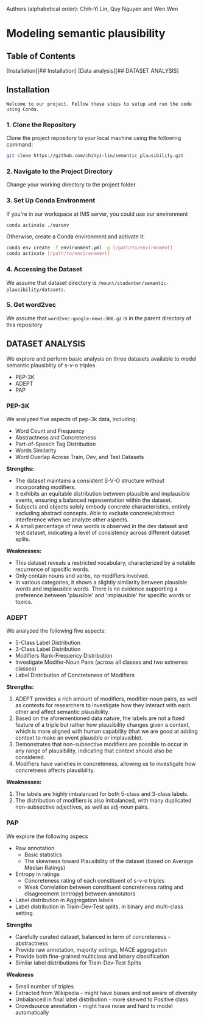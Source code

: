 Authors (alphabetical order): Chih-Yi Lin, Quy Nguyen and Wen Wen

# Modeling semantic plausibility
## Table of Contents
[Installation][## Installation]
[Data analysis][## DATASET ANALYSIS]

## Installation
    Welcome to our project. Follow these steps to setup and run the code using Conda.

### 1. Clone the Repository

Clone the project repository to your local machine using the following command:

```bash
git clone https://github.com/chihyi-lin/semantic_plausibility.git
```

### 2. Navigate to the Project Directory

Change your working directory to the project folder

### 3. Set Up Conda Environment

If you're in our workspace at IMS server, you could use our environment

```bash
conda activate ./ourenv
```

Otherwise, create a Conda environment and activate it:

```bash
conda env create -f environment.yml -p [/path/to/environment]
conda activate [/path/to/environement]
```

### 4. Accessing the Dataset

We assume that dataset directory is `/mount/studenten/semantic-plausibility/datasets`.

### 5. Get word2vec 

We assume that `word2vec-google-news-300.gz` is in the parent directory of this repository


## DATASET ANALYSIS
We explore and perform basic analysis on three datasets available to model semantic plausiblity of s-v-o triples
* PEP-3K
* ADEPT
* PAP

### PEP-3K 
We analyzed five aspects of pep-3k data, including: 
* Word Count and Frequency
* Abstractness and Concreteness
* Part-of-Speech Tag Distribution
* Words Similarity
* Word Overlap Across Train, Dev, and Test Datasets

**Strengths:**
* The dataset maintains a consistent S-V-O structure without incorporating modifiers.
* It exhibits an equitable distribution between plausible and implausible events, ensuring a balanced representation within the dataset.
* Subjects and objects solely embody concrete characteristics, entirely excluding abstract concepts. Able to exclude concrete/abstract interference when we analyze other aspects.
* A small percentage of new words is observed in the dev dataset and test dataset, indicating a level of consistency across different dataset splits.

**Weaknesses:**
* This dataset reveals a restricted vocabulary, characterized by a notable recurrence of specific words.
* Only contain nouns and verbs, no modifiers involved.
* In various categories, it shows a slightly similarity between plausible words and implausible words. There is no evidence supporting a preference between 'plausible' and 'implausible' for specific words or topics.


### ADEPT
We analyzed the following five aspects:
* 5-Class Label Distribution
* 3-Class Label Distribution
* Modifiers Rank-Frequency Distribution
* Investigate Modifer-Noun Pairs (across all classes and two extremes classes)
* Label Distribution of Concreteness of Modifiers

**Strengths:**
1. ADEPT provides a rich amount of modifiers, modifier-noun pairs, as well as contexts for researchers to investigate how they interact with each other and affect semantic plausibility.
2. Based on the aforementioned data nature, the labels are not a fixed feature of a triple but rather how plausibility changes given a context, which is more aligned with human capability (that we are good at adding context to make an event plausible or implausible).
3. Demonstrates that non-subsective modifiers are possible to occur in any range of plausibility, indicating that context should also be considered.
4. Modifiers have varieties in concreteness, allowing us to investigate how concretness affects plausibility.

**Weaknesses:**
1. The labels are highly imbalanced for both 5-class and 3-class labels.
2. The distribution of modifiers is also imbalanced, with many duplicated non-subsective adjectives, as well as adj-noun pairs.


### PAP
We explore the following aspecs
* Raw annotation
    * Basic statistics
    * The skewness toward Plausibility of the dataset (based on Average Median Ratings)
* Entropy in ratings
    * Concreteness rating of each constituent of s-v-o triples
    * Weak Correlation between constituent concreteness rating and disagreement (entropy) between annotators
* Label distribution in Aggregation labels
* Label distribution in Train-Dev-Test splits, in binary and multi-class setting.

**Strengths**
* Carefully curated dataset, balanced in term of concreteness - abstractness
* Provide raw annotation, majority votings, MACE aggregation
* Provide both fine-grained multiclass and binary classification
* Similar label distributions for Train-Dev-Test Splits

**Weakness**
* Small number of triples
* Extracted from Wikipedia - might have biases and not aware of diversity
* Unbalanced in final label distribution - more skewed to Positive class
* Crowdsource annotation - might have noise and hard to model automatically
